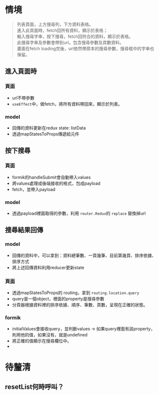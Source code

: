 # 情境
> 列表頁面，上方搜尋列，下方資料表格。     
> 進入此頁面時，fetch回所有資料，顯示於表格；         
> 輸入搜尋字串，按下搜尋，fetch回符合的資料，顯示於表格。        
> 此搜尋字串及參數會帶到url。包含搜尋參數及頁數資料。         
> 畫面在fetch loading完後，url依然帶原本的搜尋參數，搜尋框中的字串也保留。



## 進入頁面時

### 頁面
- url不帶參數
- `useEffect`中，做fetch，將所有資料帶回來，顯示於列表。

### model
- 回傳的資料更新在redux state: listData
- 透過mapStatesToProps傳遞給元件




## 按下搜尋

### 頁面
- formik的handleSubmit會自動帶入values
- 將values處理成後端接收的格式，包成payload
- fetch，並帶入payload 

### model
- 透過payload裡面取得的參數，利用 `router.Redux`的 `replace` 替換掉url




## 搜尋結果回傳

### model
- 回傳的資料中，可以拿到：資料總筆數、一頁幾筆、目前第幾頁、排序依據、排序方式
- 將上述回傳資料利用reducer更新state

### 頁面
- 透過mapStatesToProps的 routing，拿到 `routing.location.query`
- query是一個object，裡面的property是搜尋參數
- 分頁器根據資料裡的排序依據、順序、筆數、頁數，呈現在正確的狀態。

### formik
- initialValues會接收query，並判斷values -> 如果query裡面有該property，則用他的值，如果沒有，就是undefined
- 將正確的值顯示在搜尋欄位中。
- 





# 待釐清
## resetList何時呼叫？
